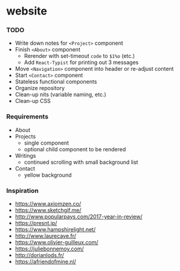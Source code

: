 # website

### TODO
+ Write down notes for `<Project>` component
+ Finish `<About>` component
  + Rerender with set-timeout `code` to `$1%o` (etc.)
  + Add `React-Typist` for printing out 3 messages
+ Move `<Navigation>` component into header or re-adjust content
+ Start `<Contact>` component
+ Stateless functional components
+ Organize repository
+ Clean-up nits (variable naming, etc.)
+ Clean-up CSS

### Requirements
+ About
+ Projects
  + single component
  + optional child component to be rendered
+ Writings
  + continued scrolling with small background list
+ Contact
  + yellow background

### Inspiration
+ https://www.axiomzen.co/
+ https://www.sketchgif.me/
+ http://www.popularpays.com/2017-year-in-review/
+ https://presnt.jp/
+ https://www.hampshirelight.net/
+ http://www.laurecaye.fr/
+ https://www.olivier-guilleux.com/
+ https://juliebonnemoy.com/
+ http://dorianlods.fr/
+ https://afriendofmine.nl/
